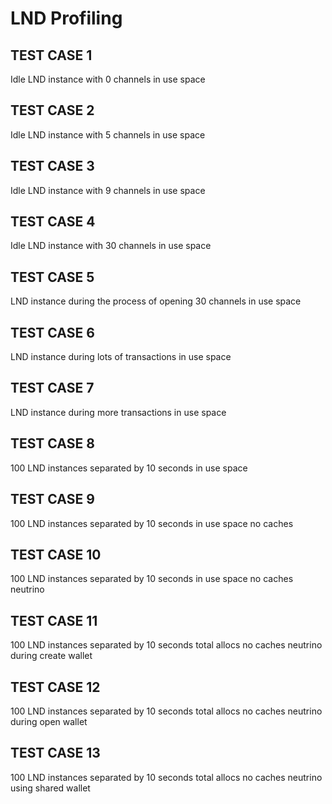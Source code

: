 # LND Profiling

## TEST CASE 1
Idle LND instance with 0 channels
in use space

## TEST CASE 2
Idle LND instance with 5 channels
in use space

## TEST CASE 3
Idle LND instance with 9 channels
in use space

## TEST CASE 4
Idle LND instance with 30 channels
in use space

## TEST CASE 5
LND instance during the process of opening 30 channels
in use space

## TEST CASE 6
LND instance during lots of transactions
in use space

## TEST CASE 7
LND instance during more transactions
in use space

## TEST CASE 8
100 LND instances separated by 10 seconds
in use space

## TEST CASE 9
100 LND instances separated by 10 seconds
in use space
no caches

## TEST CASE 10
100 LND instances separated by 10 seconds
in use space
no caches
neutrino

## TEST CASE 11
100 LND instances separated by 10 seconds
total allocs
no caches
neutrino
during create wallet

## TEST CASE 12
100 LND instances separated by 10 seconds
total allocs
no caches
neutrino
during open wallet

## TEST CASE 13
100 LND instances separated by 10 seconds
total allocs
no caches
neutrino
using shared wallet